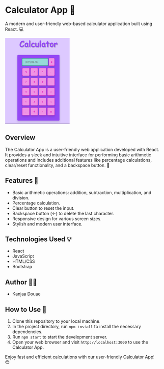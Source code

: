# Calculator App 🧮

A modern and user-friendly web-based calculator application built using React. 💻

<img src="screenshot.png" alt="Calculator App Screenshot" width="210" height="280">

## Overview

The Calculator App is a user-friendly web application developed with React. It provides a sleek and intuitive interface for performing basic arithmetic operations and includes additional features like percentage calculations, clear/reset functionality, and a backspace button. 🚀

## Features 🌟

- Basic arithmetic operations: addition, subtraction, multiplication, and division.
- Percentage calculation.
- Clear button to reset the input.
- Backspace button (←) to delete the last character.
- Responsive design for various screen sizes.
- Stylish and modern user interface.

## Technologies Used 💡

- React
- JavaScript
- HTML/CSS
- Bootstrap

## Author 👩‍💻

- Kanjaa Douae

## How to Use 📝

1. Clone this repository to your local machine.
2. In the project directory, run `npm install` to install the necessary dependencies.
3. Run `npm start` to start the development server.
4. Open your web browser and visit `http://localhost:3000` to use the Calculator App.

Enjoy fast and efficient calculations with our user-friendly Calculator App! 😊
